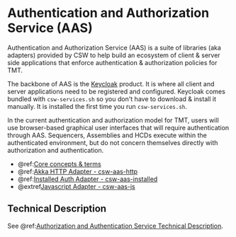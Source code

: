 # Authentication and Authorization Service (AAS)

Authentication and Authorization Service (AAS) is a suite of libraries (aka adapters) provided by CSW to help build an
ecosystem of client & server side applications that enforce authentication & authorization policies for TMT.

The backbone of AAS is the [Keycloak](https://www.keycloak.org/) product. It is where all client and server
applications need to be registered and configured. Keycloak comes bundled with `csw-services.sh` so you
don't have to download & install it manually. It is installed the first time you run `csw-services.sh`.

In the current authentication and authorization model for TMT, users will use browser-based graphical user
interfaces that will require authentication through AAS. Sequencers, Assemblies and HCDs execute within the
authenticated environment, but do not concern themselves directly with authorization and authentication.

 - @ref:[Core concepts & terms](aas/core-concepts-and-terms.md)
 - @ref:[Akka HTTP Adapter - csw-aas-http](aas/csw-aas-http.md)
 - @ref:[Installed Auth Adapter - csw-aas-installed](aas/csw-aas-installed.md)
 - @extref[Javascript Adapter - csw-aas-js](csw_js:aas/csw-aas-js)

## Technical Description
See @ref:[Authorization and Authentication Service Technical Description](../technical/aas/aas.md).


